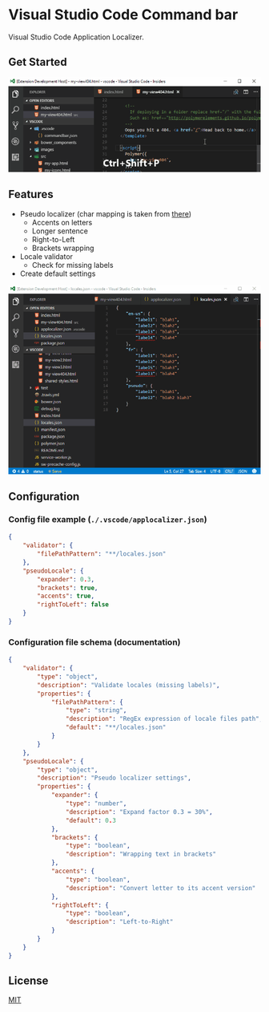 # Visual Studio Code Command bar

Visual Studio Code Application Localizer.

## Get Started

[![Get Started](getstarted.gif)](getstarted.gif)

## Features

* Pseudo localizer (char mapping is taken from [there](https://code.google.com/archive/p/pseudolocalization-tool/))
    - Accents on letters
    - Longer sentence
    - Right-to-Left
    - Brackets wrapping
* Locale validator
	- Check for missing labels
* Create default settings

[![Demo](demo.gif)](demo.gif)

## Configuration

### Config file example (`./.vscode/applocalizer.json`)
```json
{
	"validator": {
		"filePathPattern": "**/locales.json"
	},
	"pseudoLocale": {
		"expander": 0.3,
		"brackets": true,
		"accents": true,
		"rightToLeft": false
	}
}
```

### Configuration file schema (documentation)
```json
{
	"validator": {
		"type": "object",
		"description": "Validate locales (missing labels)",
		"properties": {
			"filePathPattern": {
				"type": "string",
				"description": "RegEx expression of locale files path",
				"default": "**/locales.json"
			}
		}
	},
	"pseudoLocale": {
		"type": "object",
		"description": "Pseudo localizer settings",
		"properties": {
			"expander": {
				"type": "number",
				"description": "Expand factor 0.3 = 30%",
				"default": 0.3
			},
			"brackets": {
				"type": "boolean",
				"description": "Wrapping text in brackets"
			},
			"accents": {
				"type": "boolean",
				"description": "Convert letter to its accent version"
			},
			"rightToLeft": {
				"type": "boolean",
				"description": "Left-to-Right"
			}
		}
	}
}
```

## License

[MIT](LICENSE.md)
